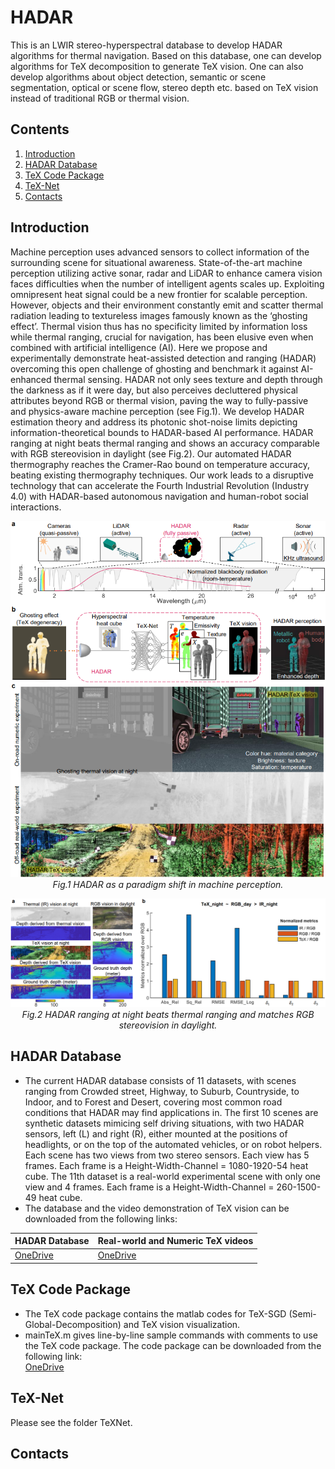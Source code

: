 # HADAR
This is an LWIR stereo-hyperspectral database to develop HADAR algorithms for thermal navigation. Based on this database, one can develop algorithms for TeX decomposition to generate TeX vision. One can also develop algorithms about object detection, semantic or scene segmentation, optical or scene flow, stereo depth etc. based on TeX vision instead of traditional RGB or thermal vision.

## Contents

1. [Introduction](#introduction)
2. [HADAR Database](#HADAR-Database)
3. [TeX Code Package](#TeX-Code-Package)
4. [TeX-Net](#TeX-Net)
5. [Contacts](#contacts)

## Introduction

Machine perception uses advanced sensors to collect information of the surrounding scene for situational awareness. State-of-the-art machine perception  utilizing active sonar, radar and LiDAR to enhance camera vision faces difficulties when the number of intelligent agents scales up. Exploiting omnipresent heat signal could be a new frontier for scalable perception. However, objects and their environment constantly emit and scatter thermal radiation leading to textureless images famously known as the ‘ghosting effect’. Thermal vision thus has no specificity limited by information loss while thermal ranging, crucial for navigation, has been elusive even when combined with artificial intelligence (AI). Here we propose and experimentally demonstrate heat-assisted detection and ranging (HADAR) overcoming this open challenge of ghosting and benchmark it against AI-enhanced thermal sensing. HADAR not only sees texture and depth through the darkness as if it were day, but also perceives decluttered physical attributes beyond RGB or thermal vision, paving the way to fully-passive and physics-aware machine perception (see Fig.1). We develop HADAR estimation theory and address its photonic shot-noise limits depicting information-theoretical bounds to HADAR-based AI performance. HADAR ranging at night beats thermal ranging and shows an accuracy comparable with RGB stereovision in daylight (see Fig.2). Our automated HADAR thermography reaches the Cramer-Rao bound on temperature accuracy, beating existing thermography techniques. Our work leads to a disruptive technology that can accelerate the Fourth Industrial Revolution (Industry 4.0) with HADAR-based autonomous navigation and human-robot social interactions.

<p align="center">
  <img src="https://github.com/FanglinBao/HADAR/blob/main/Fig1.png" alt="Sublime's custom image"/><br />
  <em>Fig.1 HADAR as a paradigm shift in machine perception.</em>
</p>

<p align="center">
  <img src="https://github.com/FanglinBao/HADAR/blob/main/Fig2.png" alt="Sublime's custom image"/><br />
  <em>Fig.2 HADAR ranging at night beats thermal ranging and matches RGB stereovision in daylight.</em>
</p>

## HADAR Database

- The current HADAR database consists of 11 datasets, with scenes ranging from Crowded street, Highway, to Suburb, Countryside, to Indoor, and to Forest and Desert, covering most common road conditions that HADAR may find applications in. The first 10 scenes are synthetic datasets mimicing self driving situations, with two HADAR sensors, left (L) and right (R), either mounted at the positions of headlights, or on the top of the automated vehicles, or on robot helpers. Each scene has two views from two stereo sensors. Each view has 5 frames. Each frame is a Height-Width-Channel = 1080-1920-54 heat cube. The 11th dataset is a real-world experimental scene with only one view and 4 frames. Each frame is a Height-Width-Channel = 260-1500-49 heat cube.
- The database and the video demonstration of TeX vision can be downloaded from the following links:

| HADAR Database |  Real-world and Numeric TeX videos|
|---|---|
|[OneDrive](https://purdue0-my.sharepoint.com/personal/baof_purdue_edu/_layouts/15/onedrive.aspx?ga=1&id=%2Fpersonal%2Fbaof%5Fpurdue%5Fedu%2FDocuments%2FHADAR%2FHADAR%20database)|[OneDrive](https://purdue0-my.sharepoint.com/personal/baof_purdue_edu/_layouts/15/onedrive.aspx?ga=1&id=%2Fpersonal%2Fbaof%5Fpurdue%5Fedu%2FDocuments%2FHADAR%2FReal%2Dworld%20and%20numeric%20TeX%20vision%20video%20demonstrations%20at%20night)|[OneDrive]

## TeX Code Package

- The TeX code package contains the matlab codes for TeX-SGD (Semi-Global-Decomposition) and TeX vision visualization.
- mainTeX.m gives line-by-line sample commands with comments to use the TeX code package. The code package can be downloaded from the following link:<br />
[OneDrive](https://purdue0-my.sharepoint.com/personal/baof_purdue_edu/_layouts/15/onedrive.aspx?ga=1&id=%2Fpersonal%2Fbaof%5Fpurdue%5Fedu%2FDocuments%2FHADAR%2FSGD%5Fand%5FTeX%5Fvision%5Fmatlab%5Fcode%5Fpackage)

## TeX-Net

Please see the folder TeXNet.

## Contacts

